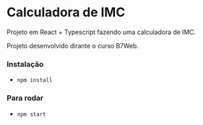# Calculadora de IMC

Projeto em React + Typescript
fazendo uma calculadora de IMC.

Projeto desenvolvido dirante o curso B7Web.

### Instalação
- `npm install`

### Para rodar
- `npm start`